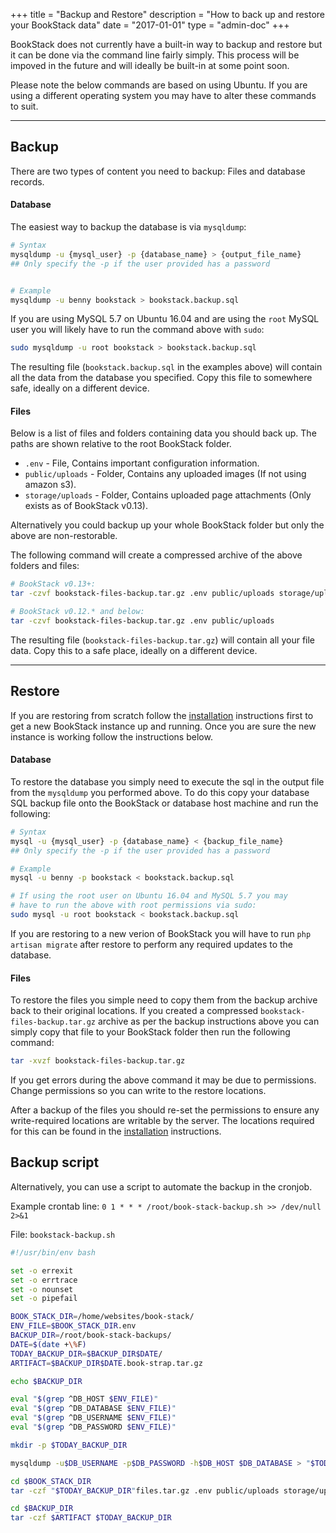 +++
title = "Backup and Restore"
description = "How to back up and restore your BookStack data"
date = "2017-01-01"
type = "admin-doc"
+++

BookStack does not currently have a built-in way to backup and restore but it
can be done via the command line fairly simply. This process will be impoved in
the future and will ideally be built-in at some point soon.

Please note the below commands are based on using Ubuntu. If you are using a
different operating system you may have to alter these commands to suit.

---

## Backup

There are two types of content you need to backup: Files and database records.

#### Database

The easiest way to backup the database is via `mysqldump`:

```bash
# Syntax
mysqldump -u {mysql_user} -p {database_name} > {output_file_name}
## Only specify the -p if the user provided has a password


# Example
mysqldump -u benny bookstack > bookstack.backup.sql
```

If you are using MySQL 5.7 on Ubuntu 16.04 and are using the `root` MySQL
user you will likely have to run the command above with `sudo`:

```bash
sudo mysqldump -u root bookstack > bookstack.backup.sql
```

The resulting file (`bookstack.backup.sql` in the examples above) will contain
all the data from the database you specified. Copy this file to somewhere safe,
ideally on a different device.

#### Files

Below is a list of files and folders containing data you should back up. The paths
are shown relative to the root BookStack folder.

* `.env` - File, Contains important configuration information.
* `public/uploads` - Folder, Contains any uploaded images (If not using amazon s3).
* `storage/uploads` - Folder, Contains uploaded page attachments (Only exists as of BookStack v0.13).

Alternatively you could backup up your whole BookStack folder but only the above
are non-restorable.

The following command will create a compressed archive of the above folders and
files:

```bash
# BookStack v0.13+:
tar -czvf bookstack-files-backup.tar.gz .env public/uploads storage/uploads

# BookStack v0.12.* and below:
tar -czvf bookstack-files-backup.tar.gz .env public/uploads
```

The resulting file (`bookstack-files-backup.tar.gz`) will contain all your file
data. Copy this to a safe place, ideally on a different device.

---

## Restore

If you are restoring from scratch follow the
[installation](/docs/admin/installation)
instructions first to get a new BookStack instance up and running. Once you are
sure the new instance is working follow the instructions below.

#### Database

To restore the database you simply need to execute the sql in the output file from the `mysqldump`
you performed above. To do this copy your database SQL backup file onto the
BookStack or database host machine and run the following:

```bash
# Syntax
mysql -u {mysql_user} -p {database_name} < {backup_file_name}
## Only specify the -p if the user provided has a password

# Example
mysql -u benny -p bookstack < bookstack.backup.sql

# If using the root user on Ubuntu 16.04 and MySQL 5.7 you may
# have to run the above with root permissions via sudo:
sudo mysql -u root bookstack < bookstack.backup.sql
```

If you are restoring to a new verion of BookStack you will have to run
`php artisan migrate` after restore to perform any required updates to the database.

#### Files

To restore the files you simple need to copy them from the backup archive
back to their original locations.  If you created a compressed `bookstack-files-backup.tar.gz`
archive as per the backup instructions above you can simply copy that file to
your BookStack folder then run the following command:

```bash
tar -xvzf bookstack-files-backup.tar.gz
```

If you get errors during the above command it may be due to permissions.
Change permissions so you can write to the restore locations.

After a backup of the files you should re-set the permissions to ensure any write-required
locations are writable by the server. The locations required for this can be
found in the [installation](/docs/admin/installation)
instructions.

## Backup script

Alternatively, you can use a script to automate the backup in the cronjob.

Example crontab line: `0 1 * * * /root/book-stack-backup.sh >> /dev/null 2>&1`

File: `bookstack-backup.sh`

```bash
#!/usr/bin/env bash

set -o errexit
set -o errtrace
set -o nounset
set -o pipefail

BOOK_STACK_DIR=/home/websites/book-stack/
ENV_FILE=$BOOK_STACK_DIR.env
BACKUP_DIR=/root/book-stack-backups/
DATE=$(date +\%F)
TODAY_BACKUP_DIR=$BACKUP_DIR$DATE/
ARTIFACT=$BACKUP_DIR$DATE.book-strap.tar.gz

echo $BACKUP_DIR

eval "$(grep ^DB_HOST $ENV_FILE)"
eval "$(grep ^DB_DATABASE $ENV_FILE)"
eval "$(grep ^DB_USERNAME $ENV_FILE)"
eval "$(grep ^DB_PASSWORD $ENV_FILE)"

mkdir -p $TODAY_BACKUP_DIR

mysqldump -u$DB_USERNAME -p$DB_PASSWORD -h$DB_HOST $DB_DATABASE > "$TODAY_BACKUP_DIR"database.sql

cd $BOOK_STACK_DIR
tar -czf "$TODAY_BACKUP_DIR"files.tar.gz .env public/uploads storage/uploads

cd $BACKUP_DIR
tar -czf $ARTIFACT $TODAY_BACKUP_DIR
```
